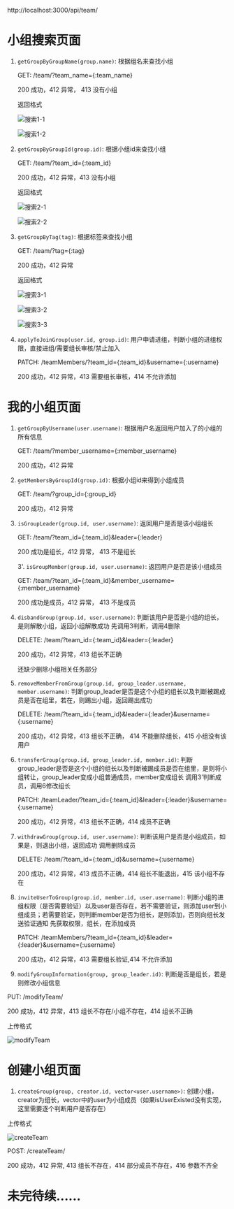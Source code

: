 http://localhost:3000/api/team/

# 小组搜索页面

1. ```getGroupByGroupName(group.name)```: 根据组名来查找小组 

    GET: /team/?team_name={:team_name}
    
    200 成功，412 异常， 413 没有小组
    
    返回格式
    
      ![搜索1-1](/image/team返回格式/搜索1-1.png)
      
      ![搜索1-2](/image/team返回格式/搜索1-2.png)

2. ```getGroupByGroupId(group.id)```: 根据小组id来查找小组 

     GET: /team/?team_id={:team_id}
     
     200 成功，412 异常，413 没有小组
     
     返回格式
     
      ![搜索2-1](/image/team返回格式/搜索2-1.png)
      
      ![搜索2-2](/image/team返回格式/搜索2-2.png)

3. ```getGroupByTag(tag)```: 根据标签来查找小组

     GET: /team/?tag={:tag}
     
     200 成功，412 异常
     
     返回格式
     
      ![搜索3-1](/image/team返回格式/搜索3-1.png)
      
      ![搜索3-2](/image/team返回格式/搜索3-2.png)
      
      ![搜索3-3](/image/team返回格式/搜索3-3.png)

4. ```applyToJoinGroup(user.id, group.id)```: 用户申请进组，判断小组的进组权限，直接进组/需要组长审核/禁止加入

     PATCH: /teamMembers/?team_id={:team_id}&username={:username}
     
     200 成功，412 异常，413 需要组长审核，414 不允许添加

# 我的小组页面
1. ```getGroupByUsername(user.username)```: 根据用户名返回用户加入了的小组的所有信息 

    GET: /team/?member_username={:member_username}
    
    200 成功，412 异常
    
2. ```getMembersByGroupId(group.id)```: 根据小组id来得到小组成员 

    GET: /team/?group_id={:group_id}
    
    200 成功，412 异常
    
3. ```isGroupLeader(group.id, user.username)```: 返回用户是否是该小组组长  

    GET: /team/?team_id={:team_id}&leader={:leader}
    
    200 成功是组长，412 异常， 413 不是组长

    3'.    ```isGroupMember(group.id, user.username)```: 返回用户是否是该小组成员 
    
    GET: /team/?team_id={:team_id}&member_username={:member_username}
    
    200 成功是成员，412 异常， 413 不是成员
    
4. ```disbandGroup(group.id, user.username)```: 判断该用户是否是小组的组长，是则解散小组，返回小组解散成功    先调用3判断，调用4删除

   DELETE: /team/?team_id={:team_id}&leader={:leader}
   
    200 成功，412 异常，413 组长不正确
    
    还缺少删除小组相关任务部分
    
5. ```removeMemberFromGroup(group.id, group_leader.username, member.username)```: 判断group_leader是否是这个小组的组长以及判断被踢成员是否在组里，若在，则踢出小组，返回踢出成功 

    DELETE: /team/?team_id={:team_id}&leader={:leader}&username={:username}
    
    200 成功，412 异常，413 组长不正确， 414 不能删除组长，415 小组没有该用户
    
6. ```transferGroup(group.id, group_leader.id, member.id)```: 判断group_leader是否是这个小组的组长以及判断被踢成员是否在组里，是则将小组转让，group_leader变成小组普通成员，member变成组长      调用3’判断成员，调用6修改组长 

    PATCH: /teamLeader/?team_id={:team_id}&leader={:leader}&username={:username}
    
    200 成功，412 异常，413 组长不正确，414 成员不正确
    
7. ```withdrawGroup(group.id, user.username)```: 判断该用户是否是小组成员，如果是，则退出小组，返回成功     调用删除成员 

    DELETE: /team/?team_id={:team_id}&username={:username}
    
    200 成功，412 异常，413 成员不正确，414 组长不能退出，415 该小组不存在
    
8. ```inviteUserToGroup(group.id, member.id, user.username)```: 判断小组的进组权限（是否需要验证）以及user是否存在，若不需要验证，则添加user到小组成员；若需要验证，则判断member是否为组长，是则添加，否则向组长发送验证通知      先获取权限，组长，在添加成员 

    PATCH: /teamMembers/?team_id={:team_id}&leader={:leader}&username={:username}
    
    200 成功，412 异常，413 需要组长验证,414 不允许添加
    
9. ```modifyGroupInformation(group, group_leader.id)```: 判断是否是组长，若是则修改小组信息

PUT: /modifyTeam/

200 成功，412 异常，413 组长不存在/小组不存在，414 组长不正确

上传格式

![modifyTeam](./image/modifyTeam.jpg)

# 创建小组页面
1. ```createGroup(group, creator.id, vector<user.username>)```: 创建小组，creator为组长，vector中的user为小组成员（如果isUserExisted没有实现，这里需要逐个判断用户是否存在）

上传格式

![createTeam](./image/createTeam.jpg)

POST: /createTeam/ 

200 成功，412 异常, 413 组长不存在，414 部分成员不存在，416 参数不齐全


# 未完待续......
